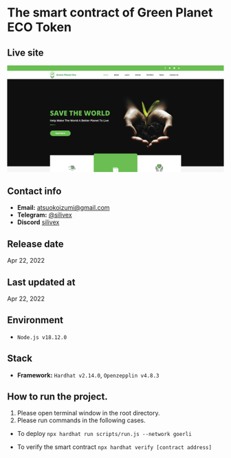 # The smart contract of Green Planet ECO Token

## Live site

[![Live site](readme_images/guide-site.png)](https://greenplaneteco.com)

## Contact info

- **Email:** atsuokoizumi@gmail.com
- **Telegram:** [@silivex](https://t.me/silivex)
- **Discord** [silivex](https://discordapp.com/users/829485006904754209)

## Release date

Apr 22, 2022

## Last updated at

Apr 22, 2022

## Environment

- `Node.js v18.12.0`

## Stack

- **Framework:** `Hardhat v2.14.0`, `Openzepplin v4.8.3`

## How to run the project.

1. Please open terminal window in the root directory.
2. Please run commands in the following cases.

- To deploy
  `npx hardhat run scripts/run.js --network goerli`

- To verify the smart contract
  `npx hardhat verify [contract address]`
